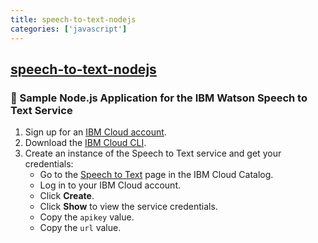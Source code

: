 ```yaml
---
title: speech-to-text-nodejs
categories: ['javascript']
---
```

## [speech-to-text-nodejs](https://github.com/watson-developer-cloud/speech-to-text-nodejs)

### :microphone: Sample Node.js Application for the IBM Watson Speech to Text Service


1. Sign up for an [IBM Cloud account](https://cloud.ibm.com/registration/).
1. Download the [IBM Cloud CLI](https://cloud.ibm.com/docs/cli?topic=cloud-cli-getting-started#overview).
1. Create an instance of the Speech to Text service and get your credentials:
    - Go to the [Speech to Text](https://cloud.ibm.com/catalog/services/speech-to-text) page in the IBM Cloud Catalog.
    - Log in to your IBM Cloud account.
    - Click **Create**.
    - Click **Show** to view the service credentials.
    - Copy the `apikey` value.
    - Copy the `url` value.
